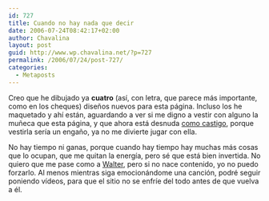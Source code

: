 ```yaml
---
id: 727
title: Cuando no hay nada que decir
date: 2006-07-24T08:42:17+02:00
author: Chavalina
layout: post
guid: http://www.wp.chavalina.net/?p=727
permalink: /2006/07/24/post-727/
categories:
  - Metaposts
---
```

Creo que he dibujado ya **cuatro** (así, con letra, que parece más importante, como en los cheques) dise&ntilde;os nuevos para esta página. Incluso los he maquetado y ahí están, aguardando a ver si me digno a vestir con alguno la mu&ntilde;eca que esta página, y que ahora está desnuda <a href="http://chavalina.net/comentar.php?idpost=564&#038;q=dise%F1o" target="_blank">como castigo</a>, porque vestirla sería un enga&ntilde;o, ya no me divierte jugar con ella. 

No hay tiempo ni ganas, porque cuando hay tiempo hay muchas más cosas que lo ocupan, que me quitan la energía, pero sé que está bien invertida. No quiero que me pase como a <a href="http://www.htmllife.com/archivos/adios-html-life-adios/" target="_blank">Walter</a>, pero si no nace contenido, yo no puedo forzarlo. Al menos mientras siga emocionándome una canción, podré seguir poniendo vídeos, para que el sitio no se enfríe del todo antes de que vuelva a él.
